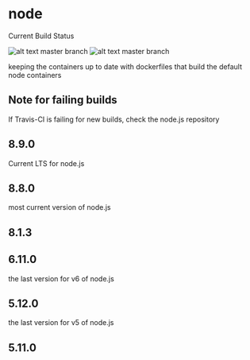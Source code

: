 # node

Current Build Status

![alt text](https://travis-ci.org/serviewcare/node.svg?branch=master "TravisCI Build Status") master branch
![alt text](https://travis-ci.org/serviewcare/node.svg?branch=development "TravisCI Build Status") master branch

keeping the containers up to date with dockerfiles that build the default node containers
## Note for failing builds

If Travis-CI is failing for new builds, check the node.js repository
## 8.9.0

Current LTS for node.js

## 8.8.0

most current version of node.js

## 8.1.3

## 6.11.0

the last version for v6 of node.js

## 5.12.0

the last version for v5 of node.js

## 5.11.0 
